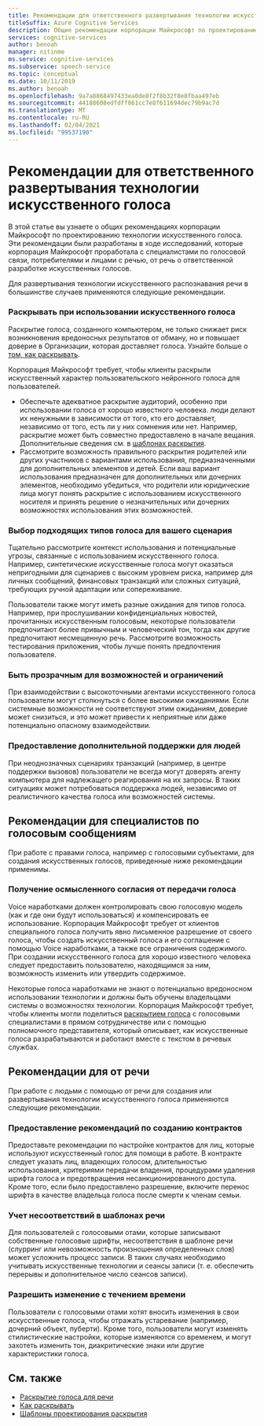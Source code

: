 ```yaml
---
title: Рекомендации для ответственного развертывания технологии искусственного голоса
titleSuffix: Azure Cognitive Services
description: Общие рекомендации корпорации Майкрософт по проектированию технологии искусственного голоса. Они были разработаны в ходе исследований, которые корпорация Майкрософт проработала с специалистами по голосовой связи, потребителями, а также сотрудниками, от речь, о разработке искусственного голоса.
services: cognitive-services
author: benoah
manager: nitinme
ms.service: cognitive-services
ms.subservice: speech-service
ms.topic: conceptual
ms.date: 10/11/2019
ms.author: benoah
ms.openlocfilehash: 9a7a8868497433ea0de8f2f8b32f8e8fbaa497eb
ms.sourcegitcommit: 44188608edfdff861cc7e8f611694dec79b9ac7d
ms.translationtype: MT
ms.contentlocale: ru-RU
ms.lasthandoff: 02/04/2021
ms.locfileid: "99537190"
---
```

# <a name="guidelines-for-responsible-deployment-of-synthetic-voice-technology"></a>Рекомендации для ответственного развертывания технологии искусственного голоса

В этой статье вы узнаете о общих рекомендациях корпорации Майкрософт по проектированию технологии искусственного голоса. Эти рекомендации были разработаны в ходе исследований, которые корпорация Майкрософт проработала с специалистами по голосовой связи, потребителями и лицами с речью, от речь о ответственной разработке искусственных голосов.

Для развертывания технологии искусственного распознавания речи в большинстве случаев применяются следующие рекомендации.

### <a name="disclose-when-the-voice-is-synthetic"></a>Раскрывать при использовании искусственного голоса
Раскрытие голоса, созданного компьютером, не только снижает риск возникновения вредоносных результатов от обману, но и повышает доверие в Организации, которая доставляет голоса. Узнайте больше о [том, как раскрывать](concepts-disclosure-guidelines.md).

Корпорация Майкрософт требует, чтобы клиенты раскрыли искусственный характер пользовательского нейронного голоса для пользователей. 
* Обеспечьте адекватное раскрытие аудиторий, особенно при использовании голоса от хорошо известного человека. люди делают их ненужными в зависимости от того, кто его доставляет, независимо от того, есть ли у них сомнения или нет.  Например, раскрытие может быть совместно предоставлено в начале вещания. Дополнительные сведения см. в [шаблонах раскрытия](concepts-disclosure-patterns.md).   
* Рассмотрите возможность правильного раскрытия родителей или других участников с вариантами использования, предназначенными для дополнительных элементов и детей. Если ваш вариант использования предназначен для дополнительных или дочерних элементов, необходимо убедиться, что родители или юридические лица могут понять раскрытие с использованием искусственного носителя и принять решение о незначительных или дочерних возможностях использования этих возможностей. 

### <a name="select-appropriate-voice-types-for-your-scenario"></a>Выбор подходящих типов голоса для вашего сценария
Тщательно рассмотрите контекст использования и потенциальные угрозы, связанные с использованием искусственного голоса. Например, синтетические искусственные голоса могут оказаться непригодными для сценариев с высоким уровнем риска, например для личных сообщений, финансовых транзакций или сложных ситуаций, требующих ручной адаптации или сопереживание. 

Пользователи также могут иметь разные ожидания для типов голоса. Например, при прослушивании конфиденциальных новостей, прочитанных искусственным голосовым, некоторые пользователи предпочитают более привычным и человеческий тон, тогда как другие предпочитают несмещенную речь. Рассмотрите возможность тестирования приложения, чтобы лучше понять предпочтения пользователя.

### <a name="be-transparent-about-capabilities-and-limitations"></a>Быть прозрачным для возможностей и ограничений
При взаимодействии с высокоточными агентами искусственного голоса пользователи могут столкнуться с более высокими ожиданиями. Если системные возможности не соответствуют этим ожиданиям, доверие может снизиться, и это может привести к неприятные или даже потенциально опасному взаимодействии.

### <a name="provide-optional-human-support"></a>Предоставление дополнительной поддержки для людей
При неоднозначных сценариях транзакций (например, в центре поддержки вызовов) пользователи не всегда могут доверять агенту компьютера для надлежащего реагирования на их запросы. В таких ситуациях может потребоваться поддержка людей, независимо от реалистичного качества голоса или возможностей системы.

## <a name="considerations-for-voice-talent"></a>Рекомендации для специалистов по голосовым сообщениям
При работе с правами голоса, например с голосовыми субъектами, для создания искусственных голосов, приведенные ниже рекомендации применимы.

### <a name="obtain-meaningful-consent-from-voice-talent"></a>Получение осмысленного согласия от передачи голоса
Voice наработками должен контролировать свою голосовую модель (как и где они будут использоваться) и компенсировать ее использование. Корпорация Майкрософт требует от клиентов специального голоса получить явно письменное разрешение от своего голоса, чтобы создать искусственный голоса и его соглашение с помощью Voice наработками, а также все ограничения содержимого.  При создании искусственного голоса для хорошо известного человека следует предоставить пользователю, находящимся за ним, возможность изменить или утвердить содержимое.

Некоторые голоса наработками не знают о потенциально вредоносном использовании технологии и должны быть обучены владельцами системы о возможностях технологии. Корпорация Майкрософт требует, чтобы клиенты могли поделиться [раскрытием голоса](/legal/cognitive-services/speech-service/disclosure-voice-talent) с голосовыми специалистами в прямом сотрудничестве или с помощью полномочного представителя, который описывает, как искусственные голоса разрабатываются и работают вместе с текстом в речевых службах.

## <a name="considerations-for-those-with-speech-disorders"></a>Рекомендации для от речи
При работе с людьми с помощью от речи для создания или развертывания технологии искусственного голоса применяются следующие рекомендации.

### <a name="provide-guidelines-to-establish-contracts"></a>Предоставление рекомендаций по созданию контрактов
Предоставьте рекомендации по настройке контрактов для лиц, которые используют искусственный голос для помощи в работе. В контракте следует указать лиц, владеющих голосом, длительностью использования, критериями передачи владения, процедурами удаления шрифта голоса и предотвращения несанкционированного доступа. Кроме того, если было предоставлено разрешение, включите перенос шрифта в качестве владельца голоса после смерти к членам семьи.

### <a name="account-for-inconsistencies-in-speech-patterns"></a>Учет несоответствий в шаблонах речи
Для пользователей с голосовыми отами, которые записывают собственные голосовые шрифты, несоответствия в шаблоне речи (слурринг или невозможность произношения определенных слов) может усложнить процесс записи. В таких случаях необходимо учитывать искусственные технологии и сеансы записи (т. е. обеспечить перерывы и дополнительное число сеансов записи).

### <a name="allow-modification-over-time"></a>Разрешить изменение с течением времени
Пользователи с голосовыми отами хотят вносить изменения в свои искусственные голоса, чтобы отражать устаревание (например, дочерний объект, пуберти). Кроме того, пользователи могут изменять стилистические настройки, которые изменяются со временем, и могут захотеть изменить тон, диакритические знаки или другие характеристики голоса.


## <a name="see-also"></a>См. также

* [Раскрытие голоса для речи](https://docs.microsoft.com/legal/cognitive-services/speech-service/disclosure-voice-talent?context=/azure/cognitive-services/speech-service/context/context)
* [Как раскрывать](concepts-disclosure-guidelines.md)
* [Шаблоны проектирования раскрытия](concepts-disclosure-patterns.md)